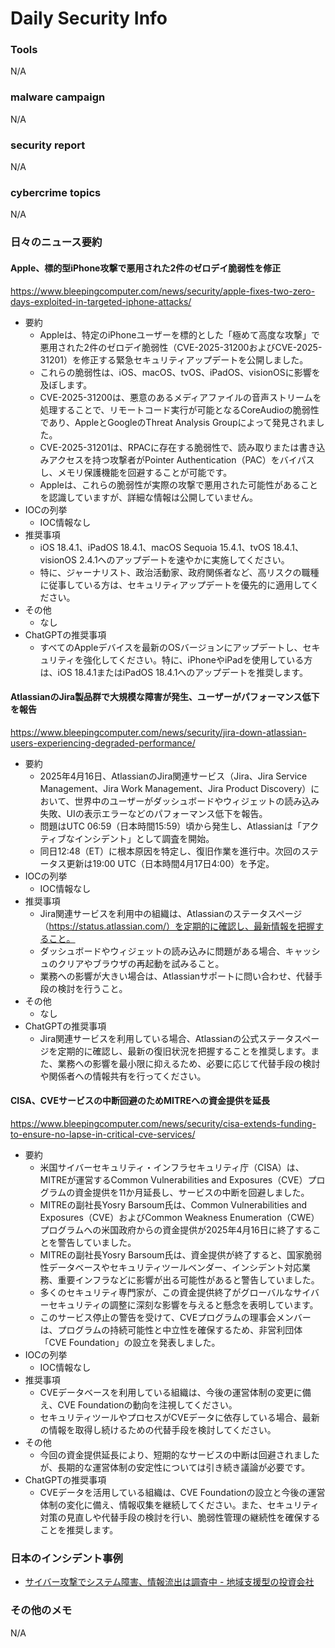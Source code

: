 # Daily Security Info

### Tools
N/A

### malware campaign
N/A

### security report
N/A

### cybercrime topics
N/A

### 日々のニュース要約

#### Apple、標的型iPhone攻撃で悪用された2件のゼロデイ脆弱性を修正
https://www.bleepingcomputer.com/news/security/apple-fixes-two-zero-days-exploited-in-targeted-iphone-attacks/

- 要約
    - Appleは、特定のiPhoneユーザーを標的とした「極めて高度な攻撃」で悪用された2件のゼロデイ脆弱性（CVE-2025-31200およびCVE-2025-31201）を修正する緊急セキュリティアップデートを公開しました。
    - これらの脆弱性は、iOS、macOS、tvOS、iPadOS、visionOSに影響を及ぼします。
    - CVE-2025-31200は、悪意のあるメディアファイルの音声ストリームを処理することで、リモートコード実行が可能となるCoreAudioの脆弱性であり、AppleとGoogleのThreat Analysis Groupによって発見されました。
    - CVE-2025-31201は、RPACに存在する脆弱性で、読み取りまたは書き込みアクセスを持つ攻撃者がPointer Authentication（PAC）をバイパスし、メモリ保護機能を回避することが可能です。
    - Appleは、これらの脆弱性が実際の攻撃で悪用された可能性があることを認識していますが、詳細な情報は公開していません。
- IOCの列挙
    - IOC情報なし
- 推奨事項
    - iOS 18.4.1、iPadOS 18.4.1、macOS Sequoia 15.4.1、tvOS 18.4.1、visionOS 2.4.1へのアップデートを速やかに実施してください。
    - 特に、ジャーナリスト、政治活動家、政府関係者など、高リスクの職種に従事している方は、セキュリティアップデートを優先的に適用してください。
- その他
    - なし
- ChatGPTの推奨事項
    - すべてのAppleデバイスを最新のOSバージョンにアップデートし、セキュリティを強化してください。特に、iPhoneやiPadを使用している方は、iOS 18.4.1またはiPadOS 18.4.1へのアップデートを推奨します。

#### AtlassianのJira製品群で大規模な障害が発生、ユーザーがパフォーマンス低下を報告
https://www.bleepingcomputer.com/news/security/jira-down-atlassian-users-experiencing-degraded-performance/

- 要約
    - 2025年4月16日、AtlassianのJira関連サービス（Jira、Jira Service Management、Jira Work Management、Jira Product Discovery）において、世界中のユーザーがダッシュボードやウィジェットの読み込み失敗、UIの表示エラーなどのパフォーマンス低下を報告。
    - 問題はUTC 06:59（日本時間15:59）頃から発生し、Atlassianは「アクティブなインシデント」として調査を開始。
    - 同日12:48（ET）に根本原因を特定し、復旧作業を進行中。次回のステータス更新は19:00 UTC（日本時間4月17日4:00）を予定。
- IOCの列挙
    - IOC情報なし
- 推奨事項
    - Jira関連サービスを利用中の組織は、Atlassianのステータスページ（https://status.atlassian.com/）を定期的に確認し、最新情報を把握すること。
    - ダッシュボードやウィジェットの読み込みに問題がある場合、キャッシュのクリアやブラウザの再起動を試みること。
    - 業務への影響が大きい場合は、Atlassianサポートに問い合わせ、代替手段の検討を行うこと。
- その他
    - なし
- ChatGPTの推奨事項
    - Jira関連サービスを利用している場合、Atlassianの公式ステータスページを定期的に確認し、最新の復旧状況を把握することを推奨します。また、業務への影響を最小限に抑えるため、必要に応じて代替手段の検討や関係者への情報共有を行ってください。

#### CISA、CVEサービスの中断回避のためMITREへの資金提供を延長
https://www.bleepingcomputer.com/news/security/cisa-extends-funding-to-ensure-no-lapse-in-critical-cve-services/

- 要約
    - 米国サイバーセキュリティ・インフラセキュリティ庁（CISA）は、MITREが運営するCommon Vulnerabilities and Exposures（CVE）プログラムの資金提供を11か月延長し、サービスの中断を回避しました。
    - MITREの副社長Yosry Barsoum氏は、Common Vulnerabilities and Exposures（CVE）およびCommon Weakness Enumeration（CWE）プログラムへの米国政府からの資金提供が2025年4月16日に終了することを警告していました。
    - MITREの副社長Yosry Barsoum氏は、資金提供が終了すると、国家脆弱性データベースやセキュリティツールベンダー、インシデント対応業務、重要インフラなどに影響が出る可能性があると警告していました。
    - 多くのセキュリティ専門家が、この資金提供終了がグローバルなサイバーセキュリティの調整に深刻な影響を与えると懸念を表明しています。
    - このサービス停止の警告を受けて、CVEプログラムの理事会メンバーは、プログラムの持続可能性と中立性を確保するため、非営利団体「CVE Foundation」の設立を発表しました。
- IOCの列挙
    - IOC情報なし
- 推奨事項
    - CVEデータベースを利用している組織は、今後の運営体制の変更に備え、CVE Foundationの動向を注視してください。
    - セキュリティツールやプロセスがCVEデータに依存している場合、最新の情報を取得し続けるための代替手段を検討してください。
- その他
    - 今回の資金提供延長により、短期的なサービスの中断は回避されましたが、長期的な運営体制の安定性については引き続き議論が必要です。
- ChatGPTの推奨事項
    - CVEデータを活用している組織は、CVE Foundationの設立と今後の運営体制の変化に備え、情報収集を継続してください。また、セキュリティ対策の見直しや代替手段の検討を行い、脆弱性管理の継続性を確保することを推奨します。

### 日本のインシデント事例
- [サイバー攻撃でシステム障害、情報流出は調査中 - 地域支援型の投資会社](https://www.security-next.com/169359)

### その他のメモ
N/A